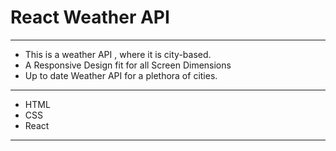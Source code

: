 # React Weather API 
------------------------------
 + This is a weather API , where it is city-based. 
 + A Responsive Design fit for all Screen Dimensions
 + Up to date Weather API for a plethora of cities. 
---------------------------

+ HTML
+ CSS
+ React
----------------
